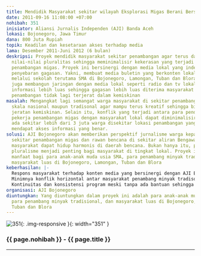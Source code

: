 ```yaml
---
title: Mendidik Masyarakat sekitar wilayah Eksplorasi Migas Berani Bersaing
date: 2011-09-16 11:08:00 +07:00
nohibah: 351
inisiator: Aliansi Jurnalis Independen (AJI) Banda Aceh
lokasi: Bojonegoro, Jawa Timur
dana: 800 Juta Rupiah
topik: Keadilan dan kesetaraan akses terhadap media
lama: Desember 2011-Juni 2012 (6 bulan)
deskripsi: Proyek mendidik masyarakat sekitar penambangan agar terus dan tetap menjaga
  nilai-nilai pluralitas sehingga meminimalisir kekerasan yang terjadi di wilayah
  penambangan migas. Proyek ini bersinergi dengan media lokal yang independen dalam
  penyebaran gagasan. Yakni, membuat media buletin yang berkonten lokal lalu disebarkan
  melalui sekolah terutama SMA di Bojonegoro, Lamongan, Tuban dan Blora. Selain itu,
  juga membangun jaringan dengan media lokal seperti radio dan tv lokal agar akses
  informasi lebih luas sehingga gagasan lebih luas diterima masyarakat sehingga masyarakat
  penambangan tidak lagi terjerat dalam kemiskinan
masalah: Mengangkat lagi semangat warga masyarakat di sekitar penambangan migas baik
  skala nasional maupun tradisonal agar mampu terus kreatif sehingga bisa keluar dari
  jeratan kemiskinan. Selain itu, konflik yang terjadi antara para pendatang terutama
  pekerja penambangan migas dengan masyarakat lokal dapat diminimalisir. Paling tidak
  ada sekitar lebih dari 3 juta warga disekitar lokasi penambangan yang seharusnya
  mendapat akses informasi yang benar.
solusi: AJI Bojonegoro akan memberikan perspektif jurnalisme warga kepada masyarakat
  sekitar penambangan migas dan rawan bencana di sekitar aliran Bengawan Solo sehingga
  masyarakat dapat hidup harmonis di daerah bencana. Bukan hanya itu, penyebaran gagasan
  pluralisme menjadi penting bagi masyarakat di tingkat lokal. Proyek ini akan memberikan
  manfaat bagi para anak-anak muda usia SMA, para penambang minyak tradisional, dan
  masyarakat luas di Bojonegoro, Lamongan, Tuban dan Blora
keberhasilan: |-
  Respons masyarakat terhadap konten media yang bersinergi dengan AJI Bojonegoro baik ceak, radio televisi lokal
  Minimnya konflik horizontal antar masyarakat penambang minyak tradisonal karena penyebaran gagasan ini dapat memberikan semangat kerja bagi masyarakat lokal
  Kontinuitas dan konsistensi program meski tanpa ada bantuan sehingga program mampu sustanable
organisasi: AJI Bojonegoro
diuntungkan: Yang diuntungkan dalam proyek ini adalah para anak-anak muda usia SMA,
  para penambang minyak tradisional, dan masyarakat luas di Bojonegoro, Lamongan,
  Tuban dan Blora
---
```


![351](/static/img/hibahcmb/351.png){: .img-responsive }{: width="351" }

### {{ page.nohibah }} - {{ page.title }}

---

